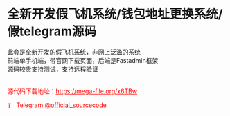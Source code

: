 # 全新开发假飞机系统/钱包地址更换系统/假telegram源码

此套是全新开发的假飞机系统，非网上泛滥的系统<br>前端单手机端，带官网下载页面，后端是Fastadmin框架<br>源码较贵支持测试，支持远程验证<br><br>


<p style="color: red;">源代码下载地址：<a href="https://mega-file.org/x6TBw" style="color: red;">https://mega-file.org/x6TBw</a></p><p style="color: red;"><img src="https://cdn-icons-png.flaticon.com/512/2111/2111646.png" alt="Telegram Icon" style="width: 16px; vertical-align: middle; margin-right: 5px;">Telegram:<a href="https://t.me/official_sourcecode" style="color: red;">@official_sourcecode</a></p>